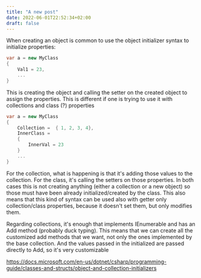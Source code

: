 ```yaml
---
title: "A new post"
date: 2022-06-01T22:52:34+02:00
draft: false
---
```


When creating an object is common to use the object initializer syntax to initialize properties:

```csharp
var a = new MyClass
{
    Val1 = 23,
    ...
}
```

This is creating the object and calling the setter on the created object to assign the properties. 
This is different if one is trying to use it with collections and class (?) properties 

```csharp
var a = new MyClass
{
    Collection =  { 1, 2, 3, 4},
    InnerClass = 
    {
        InnerVal = 23
    }
    ...
}
```
For the collection, what is happening is that it's adding those values to the collection.
For the class, it's calling the setters on those properties. 
In both cases this is not creating anything (either a collection or a new object) so those must have been already initialized/created by the class.
This also means that this kind of syntax can be used also with getter only collection/class properties, because it doesn't set them, but only modifies them.


Regarding collections, it's enough that implements IEnumerable and has an Add method (probably duck typing). This means that we can create all the customized add methods that we want, not only the ones implemented by the base collection. 
And the values passed in the initialized are passed directly to Add, so it's very customizable




https://docs.microsoft.com/en-us/dotnet/csharp/programming-guide/classes-and-structs/object-and-collection-initializers